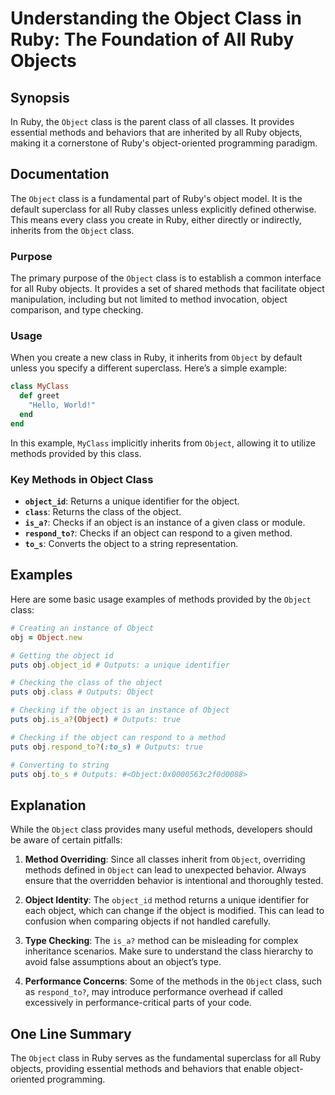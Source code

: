 <!--
Meta Description: # Understanding the Object Class in Ruby: The Foundation of All Ruby Objects ## Synopsis In Ruby, the `Object` class is the parent class of all classe...
Meta Keywords: object, class, ruby, methods, all
-->

# Understanding the Object Class in Ruby: The Foundation of All Ruby Objects

## Synopsis
In Ruby, the `Object` class is the parent class of all classes. It provides essential methods and behaviors that are inherited by all Ruby objects, making it a cornerstone of Ruby's object-oriented programming paradigm.

## Documentation
The `Object` class is a fundamental part of Ruby's object model. It is the default superclass for all Ruby classes unless explicitly defined otherwise. This means every class you create in Ruby, either directly or indirectly, inherits from the `Object` class.

### Purpose
The primary purpose of the `Object` class is to establish a common interface for all Ruby objects. It provides a set of shared methods that facilitate object manipulation, including but not limited to method invocation, object comparison, and type checking.

### Usage
When you create a new class in Ruby, it inherits from `Object` by default unless you specify a different superclass. Here’s a simple example:

```ruby
class MyClass
  def greet
    "Hello, World!"
  end
end
```

In this example, `MyClass` implicitly inherits from `Object`, allowing it to utilize methods provided by this class.

### Key Methods in Object Class
- **`object_id`**: Returns a unique identifier for the object.
- **`class`**: Returns the class of the object.
- **`is_a?`**: Checks if an object is an instance of a given class or module.
- **`respond_to?`**: Checks if an object can respond to a given method.
- **`to_s`**: Converts the object to a string representation.

## Examples
Here are some basic usage examples of methods provided by the `Object` class:

```ruby
# Creating an instance of Object
obj = Object.new

# Getting the object id
puts obj.object_id # Outputs: a unique identifier

# Checking the class of the object
puts obj.class # Outputs: Object

# Checking if the object is an instance of Object
puts obj.is_a?(Object) # Outputs: true

# Checking if the object can respond to a method
puts obj.respond_to?(:to_s) # Outputs: true

# Converting to string
puts obj.to_s # Outputs: #<Object:0x0000563c2f0d0088>
```

## Explanation
While the `Object` class provides many useful methods, developers should be aware of certain pitfalls:

1. **Method Overriding**: Since all classes inherit from `Object`, overriding methods defined in `Object` can lead to unexpected behavior. Always ensure that the overridden behavior is intentional and thoroughly tested.

2. **Object Identity**: The `object_id` method returns a unique identifier for each object, which can change if the object is modified. This can lead to confusion when comparing objects if not handled carefully.

3. **Type Checking**: The `is_a?` method can be misleading for complex inheritance scenarios. Make sure to understand the class hierarchy to avoid false assumptions about an object’s type.

4. **Performance Concerns**: Some of the methods in the `Object` class, such as `respond_to?`, may introduce performance overhead if called excessively in performance-critical parts of your code.

## One Line Summary
The `Object` class in Ruby serves as the fundamental superclass for all Ruby objects, providing essential methods and behaviors that enable object-oriented programming.